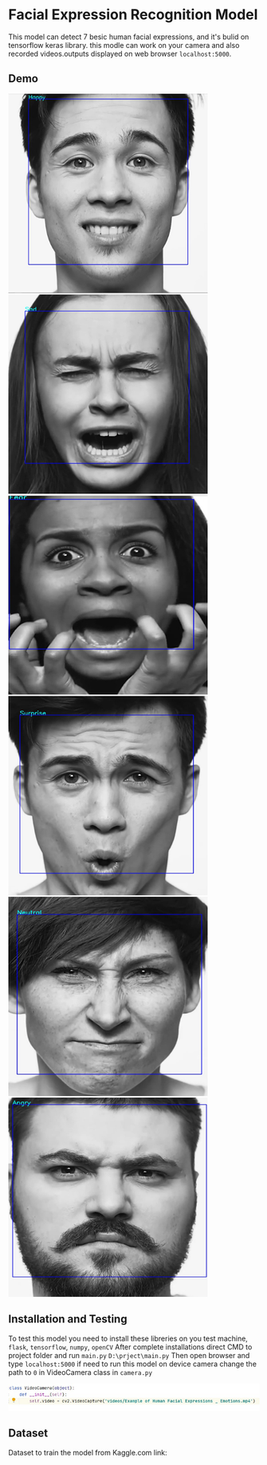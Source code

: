 # Facial Expression Recognition Model

This model can detect 7 besic human facial expressions, and it's bulid on tensorflow keras library. this modle can work on your camera and also recorded 
videos.outputs displayed on web browser `localhost:5000`.


## Demo
<img src="demo/Screenshot 2020-12-02 134126.jpg" width=400px height=400px>   <img src="demo/Screenshot 2020-12-02 134307.jpg" width=400px height=400px>
<img src="demo/Screenshot 2020-12-02 134335.jpg" width=400px height=400px>   <img src="demo/Screenshot 2020-12-02 134408.jpg" width=400px height=400px>
<img src="demo/Screenshot 2020-12-02 134429.jpg" width=400px height=400px>   <img src="demo/Screenshot 2020-12-02 134553.jpg" width=400px height=400px>


## Installation and Testing

To test this model you need to install these libreries on you test machine,
`flask`, `tensorflow`, `numpy`, `openCV`
After complete installations direct CMD to project folder and run `main.py`
`D:\prject\main.py`
Then open browser and type `localhost:5000`
if need to run this model on device camera change the path to `0` in VideoCamera class in `camera.py`

<img src="demo/Screenshot 2020-12-02 160833.jpg">

## Dataset
Dataset to train the model from Kaggle.com
link: [](https://www.kaggle.com/c/challenges-in-representation-learning-facial-expression-recognition-challenge/rules)

